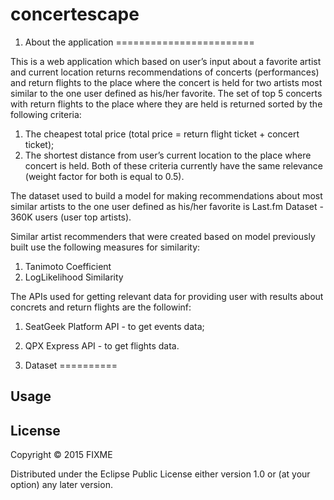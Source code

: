 # concertescape

1. About the application
========================

This is a web application which based on user’s input about a favorite artist and current location returns recommendations of concerts (performances) and return flights to the place where the concert is held  for two artists most similar to the one user defined as his/her favorite. The set of top 5 concerts with return flights to the place where they are held is returned sorted by the following criteria: 
1.	The cheapest total price (total price = return flight ticket + concert ticket);
2.	The shortest distance from user’s current location to the place where concert is held.
Both of these criteria currently have the same relevance (weight factor for both is equal to 0.5).

The dataset used to build a model for making recommendations about most similar artists to the one user  defined as his/her favorite  is Last.fm Dataset - 360K users (user top artists).

Similar artist recommenders that were created based on model previously built use the following measures for similarity:
1. Tanimoto Coefficient
2. LogLikelihood Similarity

The APIs used for getting relevant data for providing user with results about concrets and return flights are the followinf:
1. SeatGeek Platform API - to get events data;
2. QPX Express API - to get flights data.

2. Dataset
==========

## Usage



## License

Copyright © 2015 FIXME

Distributed under the Eclipse Public License either version 1.0 or (at
your option) any later version.
